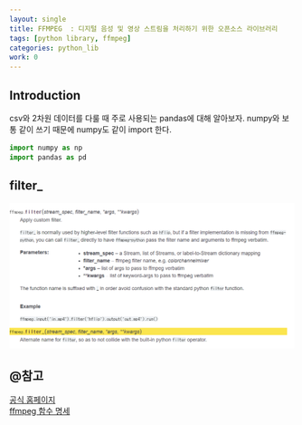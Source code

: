 ```yaml
---
layout: single
title: FFMPEG  : 디지털 음성 및 영상 스트림을 처리하기 위한 오픈소스 라이브러리
tags: [python library, ffmpeg]
categories: python_lib
work: 0 
---
```


##  Introduction
csv와 2차원 데이터를 다룰 때 주로 사용되는 pandas에 대해 알아보자.
numpy와 보통 같이 쓰기 때문에 numpy도 같이 import 한다.
```python
import numpy as np
import pandas as pd
```
## filter_
![](./../../../assets/images/(TODO)2022-06-20-python_lib_ffmpeg_images/1657264623366.png)


## @참고
[공식 홈페이지](https://ffmpeg.org/ffmpeg.html)  
[ffmpeg 함수 명세](https://kkroening.github.io/ffmpeg-python/genindex.html)